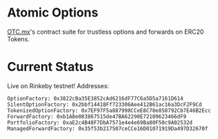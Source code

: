 # Atomic Options
[OTC.mx](https://otc.mx)'s contract suite for trustless options and forwards on ERC20 Tokens.

# Current Status
Live on Rinkeby testnet! Addresses:
```
OptionFactory: 0x3822cBa35E3852cAd6216dF77C6a5D5a7161D614
SilentOptionFactory: 0x2bbf14418Ff723306Aee412B61ac16a3DcF2F9Cd
TokenizedOptionFactory: 0x7EF97F5a887998CCeE8C78e858792Cb7E46B2Ecc
ForwardFactory: 0xb1A8e083867515de47BA62290E72109623466dF9
PortfolioFactory: 0xaE2c4B48F7DbA7571e4e4e69Ba80F50c9A02532d
ManagedForwardFactory: 0x35f53b217507ceCCe16D01071919Da497D32670f
```

